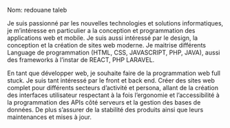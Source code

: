 Nom: redouane taleb


Je suis passionné par les nouvelles technologies et solutions informatiques, je m’intéresse
en particulier a la conception et programmation des applications web et mobile. 
Je suis aussi intéressé par le design, la conception et  la création de sites web moderne. 
Je maitrise différents Language de programmation (HTML, CSS, JAVASCRIPT, PHP, JAVA), 
aussi des frameworks à l’instar de REACT, PHP LARAVEL.

En tant que développer web, je souhaite faire de la programmation web full stuck. 
Je suis tant intéressé par le front et back end. Créer des sites web complet pour 
différents secteurs d’activité et persona, allant de la création des interfaces 
utilisateur respectant à la fois l’ergonomie et l’accessibilité à la programmation des 
APIs côté serveurs et la gestion des bases de données. 
De plus s’assurer de la stabilité des produits ainsi que leurs maintenances
 et mises à jour.  
